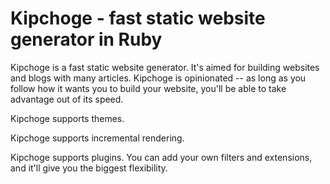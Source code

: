 # Kipchoge - fast static website generator in Ruby

Kipchoge is a fast static website generator.
It's aimed for building websites and blogs with many articles.
Kipchoge is opinionated -- as long as you follow how it wants you
to build your website, you'll be able to take advantage out of its speed.

Kipchoge supports themes.

Kipchoge supports incremental rendering.

Kipchoge supports plugins. You can add your own filters and extensions, and
it'll give you the biggest flexibility.

